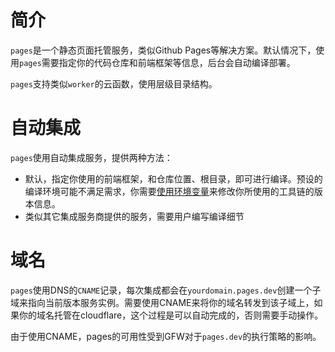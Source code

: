 # 简介

`pages`是一个静态页面托管服务，类似Github Pages等解决方案。默认情况下，使用`pages`需要指定你的代码仓库和前端框架等信息，后台会自动编译部署。

`pages`支持类似`worker`的云函数，使用层级目录结构。

# 自动集成

`pages`使用自动集成服务，提供两种方法：

- 默认，指定你使用的前端框架，和仓库位置、根目录，即可进行编译。预设的编译环境可能不满足需求，你需要[使用环境变量](https://developers.cloudflare.com/pages/platform/build-configuration/)来修改你所使用的工具链的版本信息。
- 类似其它集成服务商提供的服务，需要用户编写编译细节

# 域名

`pages`使用DNS的`CNAME`记录，每次集成都会在`yourdomain.pages.dev`创建一个子域来指向当前版本服务实例。需要使用CNAME来将你的域名转发到该子域上，如果你的域名托管在cloudflare，这个过程是可以自动完成的，否则需要手动操作。

由于使用CNAME，pages的可用性受到GFW对于`pages.dev`的执行策略的影响。

